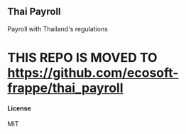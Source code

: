 ## Thai Payroll

Payroll with Thailand's regulations

# THIS REPO IS MOVED TO https://github.com/ecosoft-frappe/thai_payroll

#### License

MIT
